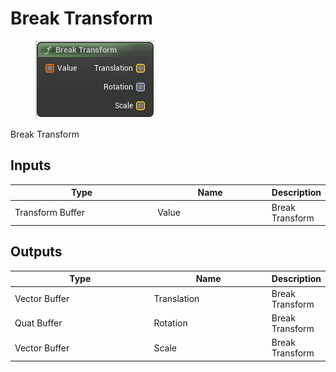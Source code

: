 # Break Transform

<div align="left" data-full-width="false">

<figure><img src="Break_Transform.png" alt=""><figcaption></figcaption></figure>

</div>

Break Transform

## Inputs

<table>
<thead><tr><th width="250">Type</th><th width="200">Name</th><th>Description</th></tr></thead>
<tbody>
<tr><td>Transform Buffer</td><td>Value</td><td>Break Transform</td></tr>
</tbody>
</table>

## Outputs

<table>
<thead><tr><th width="250">Type</th><th width="200">Name</th><th>Description</th></tr></thead>
<tbody>
<tr><td>Vector Buffer</td><td>Translation</td><td>Break Transform</td></tr>
<tr><td>Quat Buffer</td><td>Rotation</td><td>Break Transform</td></tr>
<tr><td>Vector Buffer</td><td>Scale</td><td>Break Transform</td></tr>
</tbody>
</table>